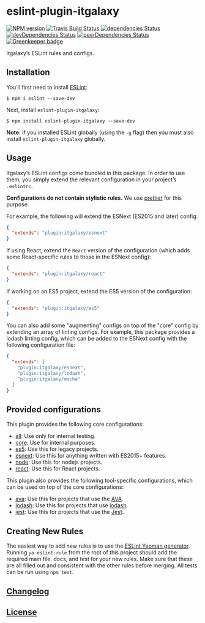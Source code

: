 # eslint-plugin-itgalaxy

[![NPM version](https://img.shields.io/npm/v/eslint-plugin-itgalaxy.svg)](https://www.npmjs.org/package/eslint-plugin-itgalaxy) 
[![Travis Build Status](https://img.shields.io/travis/itgalaxy/eslint-plugin-itgalaxy/master.svg?label=build)](https://travis-ci.org/itgalaxy/eslint-plugin-itgalaxy) 
[![dependencies Status](https://david-dm.org/itgalaxy/eslint-plugin-itgalaxy/status.svg)](https://david-dm.org/itgalaxy/eslint-plugin-itgalaxy) 
[![devDependencies Status](https://david-dm.org/itgalaxy/eslint-plugin-itgalaxy/dev-status.svg)](https://david-dm.org/itgalaxy/eslint-plugin-itgalaxy?type=dev)
[![peerDependencies Status](https://david-dm.org/itgalaxy/eslint-plugin-itgalaxy/peer-status.svg)](https://david-dm.org/itgalaxy/eslint-plugin-itgalaxy?type=peer)
[![Greenkeeper badge](https://badges.greenkeeper.io/itgalaxy/eslint-plugin-itgalaxy.svg)](https://greenkeeper.io/)

Itgalaxy’s ESLint rules and configs.

## Installation

You'll first need to install [ESLint](http://eslint.org):

```shell
$ npm i eslint --save-dev
```

Next, install `eslint-plugin-itgalaxy`:

```shell
$ npm install eslint-plugin-itgalaxy --save-dev
```

**Note:** If you installed ESLint globally (using the `-g` flag) 
then you must also install `eslint-plugin-itgalaxy` globally.

## Usage

Itgalaxy’s ESLint configs come bundled in this package. In order to use them, you simply extend the relevant 
configuration in your project’s `.eslintrc`. 

**Configurations do not contain stylistic rules.** We use [prettier](https://github.com/prettier/prettier) for
this purpose.

For example, the following will extend the ESNext (ES2015 and later) config:

```json
{
  "extends": "plugin:itgalaxy/esnext"
}
```

If using React, extend the `React` version of the configuration 
(which adds some React-specific rules to those in the ESNext config):

```json
{
  "extends": "plugin:itgalaxy/react"
}
```

If working on an ES5 project, extend the ES5 version of the configuration:

```json
{
  "extends": "plugin:itgalaxy/es5"
}
```

You can also add some "augmenting" configs on top of the "core" config by extending an array of linting configs. 
For example, this package provides a lodash linting config, which can be added to the ESNext config 
with the following configuration file:

```json
{
  "extends": [
    "plugin:itgalaxy/esnext",
    "plugin:itgalaxy/lodash",
    "plugin:itgalaxy/mocha"
  ]
}
```

## Provided configurations

This plugin provides the following core configurations:

-   [all](lib/config/all.js): Use only for internal testing.
-   [core](lib/config/core.js): Use for internal purposes.
-   [es5](lib/config/es5.js): Use this for legacy projects.
-   [esnext](lib/config/esnext.js): Use this for anything written with ES2015+ features.
-   [node](lib/config/node.js):  Use this for nodejs projects.
-   [react](lib/config/react.js): Use this for React projects.

This plugin also provides the following tool-specific configurations, which can be used on top 
of the core configurations:

-   [ava](lib/config/ava.js): Use this for projects that use the [AVA](https://github.com/sindresorhus/ava).
-   [lodash](lib/config/lodash.js): Use this for projects that use [lodash](https://lodash.com).
-   [jest](lib/config/jest.js): Use this for projects that use the [Jest](https://github.com/facebook/jest).

## Creating New Rules

The easiest way to add new rules is to use the 
[ESLint Yeoman generator](https://www.npmjs.com/package/generator-eslint). 
Running `yo eslint:rule` from the root of this project should add the required main file, docs, 
and test for your new rules. Make sure that these are all filled out and consistent 
with the other rules before merging. All tests can be run using `npm test`.

## [Changelog](CHANGELOG.md)

## [License](LICENSE)
